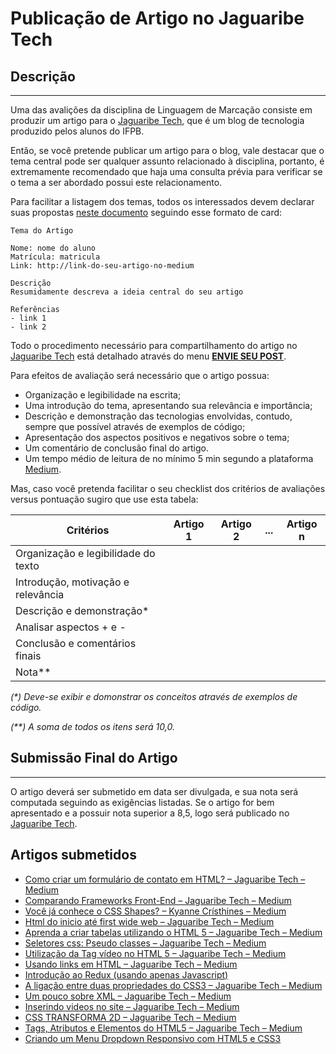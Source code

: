 # Publicação de Artigo no Jaguaribe Tech

## Descrição

* * *

Uma das avalições da disciplina de Linguagem de Marcação consiste em produzir um artigo para o [Jaguaribe Tech](https://medium.com/jaguaribetech), que é um blog de tecnologia produzido pelos alunos do IFPB.

Então, se você pretende publicar um artigo para o blog, vale destacar que o tema central pode ser qualquer assunto relacionado à disciplina, portanto, é extremamente recomendado que haja uma consulta prévia para verificar se o tema a ser abordado possui este relacionamento.

Para facilitar a listagem dos temas, todos os interessados devem declarar suas propostas [neste documento](https://padlet.com/lucachaves/bloglm20172) seguindo esse formato de card:

```
Tema do Artigo

Nome: nome do aluno
Matrícula: matricula
Link: http://link-do-seu-artigo-no-medium

Descrição
Resumidamente descreva a ideia central do seu artigo

Referências
- link 1
- link 2
```

Todo o procedimento necessário para compartilhamento do artigo no [Jaguaribe Tech](https://medium.com/jaguaribetech) está detalhado através do menu **[ENVIE SEU POST](https://medium.com/jaguaribetech/publicando-no-jaguaribe-tech-61907efc256c)**.

Para efeitos de avaliação será necessário que o artigo possua:

* Organização e legibilidade na escrita;
* Uma introdução do tema, apresentando sua relevância e importância;
* Descrição e demonstração das tecnologias envolvidas, contudo, sempre que possível através de exemplos de código;
* Apresentação dos aspectos positivos e negativos sobre o tema;
* Um comentário de conclusão final do artigo.
* Um tempo médio de leitura de no mínimo 5 min segundo a plataforma [Medium](https://help.medium.com/hc/en-us/articles/214991667-Read-time).

Mas, caso você pretenda facilitar o seu checklist dos critérios de avaliações versus pontuação sugiro que use esta tabela:

Critérios  | Artigo 1 | Artigo 2 | ... | Artigo n
---------- | --------- | --------- | --- | ---------
Organização e legibilidade do texto |  |  | |
Introdução, motivação e relevância |  |  |  |
Descrição e demonstração* |  |  |  |
Analisar aspectos + e - |  |  |  |
Conclusão e comentários finais |  |  |  |
Nota** |  |  |  |

*(\*) Deve-se exibir e domonstrar os conceitos através de exemplos de código.*

*(\*\*) A soma de todos os itens será 10,0.*

## Submissão Final do Artigo

* * *

O artigo deverá ser submetido em data ser divulgada, e sua nota será computada seguindo as exigências listadas. Se o artigo for bem apresentado e a possuir nota superior a 8,5, logo será publicado no [Jaguaribe Tech](https://medium.com/jaguaribetech).

## Artigos submetidos

<!-- 
Sugestões de Tema:
- Tools
  - https://github.com/SparkPost/heml 
  - Bootstrap, Materializecss
- Videos
  - Evento CSS ou Front-end

https://medium.com/@lucasfrosty
-->

- [Como criar um formulário de contato em HTML? – Jaguaribe Tech – Medium](https://medium.com/@ccarneiro.ti/como-criar-um-formul%C3%A1rio-em-html-6644bddc337)
- [Comparando Frameworks Front-End – Jaguaribe Tech – Medium](https://medium.com/@carolasalves/frameworks-css-devo-us%C3%A1-los-2ce96773505c)
- [Você já conhece o CSS Shapes? – Kyanne Crísthines – Medium](https://medium.com/@cristhinesk/e-se-o-seu-texto-pudesse-se-dispor-em-qualquer-formato-134c43ac1f3f)
- [Html do inicio até first wide web – Jaguaribe Tech – Medium](https://medium.com/@diegocdbc2/um-pouco-sobre-html-incompleto-66663694293c)
- [Aprenda a criar tabelas utilizando o HTML 5 – Jaguaribe Tech – Medium](https://medium.com/@filipe.assuncao1/aprenda-a-criar-tabelas-utilizando-o-html-5-c6ac6a22a5b6)
- [Seletores css: Pseudo classes – Jaguaribe Tech – Medium](https://medium.com/@88181514gabriel/seletores-css-pseudo-classes-c9d2125480d8)
- [Utilização da Tag vídeo no HTML 5 – Jaguaribe Tech – Medium](https://medium.com/@karol.lima/utiliza%C3%A7%C3%A3o-da-tag-v%C3%ADdeo-no-html-5-3e8d45c76b65)
- [Usando links em HTML – Jaguaribe Tech – Medium](https://medium.com/@lucashenrique0625/usando-links-em-html-e370afe79789)
- [Introdução ao Redux (usando apenas Javascript)](https://medium.com/@lucasfrosty/introdução-ao-redux-usando-apenas-javascript-6d6d55bd9be4)
- [A ligação entre duas propriedades do CSS3 – Jaguaribe Tech – Medium](https://medium.com/@lvarofernando/edi%C3%A7%C3%A3o-de-imagens-com-css-e-o-uso-de-anima%C3%A7%C3%B5es-transi%C3%A7%C3%B5es-3c2e65bac82)
- [Um pouco sobre XML – Jaguaribe Tech – Medium](https://medium.com/@nouarasales21/um-pouco-sobre-e39c0d932161)
- [Inserindo videos no site – Jaguaribe Tech – Medium](https://medium.com/@reginaldo.santossdpm/estiliza%C3%A7%C3%A3o-de-websites-com-style-css-ae3b19dae7bf)
- [CSS TRANSFORMA 2D – Jaguaribe Tech – Medium](https://medium.com/@rodrigofranciscodasilva83/css-transforms-2d-5f300d628199)
- [Tags, Atributos e Elementos do HTML5 – Jaguaribe Tech – Medium](https://medium.com/@viviane123santosaraujo/tags-atributos-e-elementos-do-html5-210f5139bb70)
- [Criando um Menu Dropdown Responsivo com HTML5 e CSS3](https://medium.com/@dssdamiao/criando-um-menu-dropdown-responsivo-com-html5-e-css3-d2548839e096)

